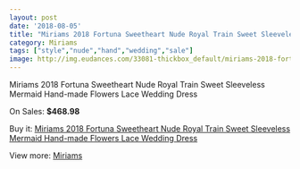 ```yaml
---
layout: post
date: '2018-08-05'
title: "Miriams 2018 Fortuna Sweetheart Nude Royal Train Sweet Sleeveless Mermaid Hand-made Flowers Lace Wedding Dress"
category: Miriams
tags: ["style","nude","hand","wedding","sale"]
image: http://img.eudances.com/33081-thickbox_default/miriams-2018-fortuna-sweetheart-nude-royal-train-sweet-sleeveless-mermaid-hand-made-flowers-lace-wedding-dress.jpg
---
```

Miriams 2018 Fortuna Sweetheart Nude Royal Train Sweet Sleeveless Mermaid Hand-made Flowers Lace Wedding Dress

On Sales: **$468.98**
<a href="https://www.eudances.com/en/miriams/10172-miriams-2018-fortuna-sweetheart-nude-royal-train-sweet-sleeveless-mermaid-hand-made-flowers-lace-wedding-dress.html"><amp-img layout="responsive" width="600" height="600" src="//img.eudances.com/33081-thickbox_default/miriams-2018-fortuna-sweetheart-nude-royal-train-sweet-sleeveless-mermaid-hand-made-flowers-lace-wedding-dress.jpg" alt="Miriams 2018 Fortuna Sweetheart Nude Royal Train Sweet Sleeveless Mermaid Hand-made Flowers Lace Wedding Dress 0" /></a>
<a href="https://www.eudances.com/en/miriams/10172-miriams-2018-fortuna-sweetheart-nude-royal-train-sweet-sleeveless-mermaid-hand-made-flowers-lace-wedding-dress.html"><amp-img layout="responsive" width="600" height="600" src="//img.eudances.com/33088-thickbox_default/miriams-2018-fortuna-sweetheart-nude-royal-train-sweet-sleeveless-mermaid-hand-made-flowers-lace-wedding-dress.jpg" alt="Miriams 2018 Fortuna Sweetheart Nude Royal Train Sweet Sleeveless Mermaid Hand-made Flowers Lace Wedding Dress 1" /></a>
<a href="https://www.eudances.com/en/miriams/10172-miriams-2018-fortuna-sweetheart-nude-royal-train-sweet-sleeveless-mermaid-hand-made-flowers-lace-wedding-dress.html"><amp-img layout="responsive" width="600" height="600" src="//img.eudances.com/33087-thickbox_default/miriams-2018-fortuna-sweetheart-nude-royal-train-sweet-sleeveless-mermaid-hand-made-flowers-lace-wedding-dress.jpg" alt="Miriams 2018 Fortuna Sweetheart Nude Royal Train Sweet Sleeveless Mermaid Hand-made Flowers Lace Wedding Dress 2" /></a>
<a href="https://www.eudances.com/en/miriams/10172-miriams-2018-fortuna-sweetheart-nude-royal-train-sweet-sleeveless-mermaid-hand-made-flowers-lace-wedding-dress.html"><amp-img layout="responsive" width="600" height="600" src="//img.eudances.com/33086-thickbox_default/miriams-2018-fortuna-sweetheart-nude-royal-train-sweet-sleeveless-mermaid-hand-made-flowers-lace-wedding-dress.jpg" alt="Miriams 2018 Fortuna Sweetheart Nude Royal Train Sweet Sleeveless Mermaid Hand-made Flowers Lace Wedding Dress 3" /></a>
<a href="https://www.eudances.com/en/miriams/10172-miriams-2018-fortuna-sweetheart-nude-royal-train-sweet-sleeveless-mermaid-hand-made-flowers-lace-wedding-dress.html"><amp-img layout="responsive" width="600" height="600" src="//img.eudances.com/33085-thickbox_default/miriams-2018-fortuna-sweetheart-nude-royal-train-sweet-sleeveless-mermaid-hand-made-flowers-lace-wedding-dress.jpg" alt="Miriams 2018 Fortuna Sweetheart Nude Royal Train Sweet Sleeveless Mermaid Hand-made Flowers Lace Wedding Dress 4" /></a>
<a href="https://www.eudances.com/en/miriams/10172-miriams-2018-fortuna-sweetheart-nude-royal-train-sweet-sleeveless-mermaid-hand-made-flowers-lace-wedding-dress.html"><amp-img layout="responsive" width="600" height="600" src="//img.eudances.com/33084-thickbox_default/miriams-2018-fortuna-sweetheart-nude-royal-train-sweet-sleeveless-mermaid-hand-made-flowers-lace-wedding-dress.jpg" alt="Miriams 2018 Fortuna Sweetheart Nude Royal Train Sweet Sleeveless Mermaid Hand-made Flowers Lace Wedding Dress 5" /></a>
<a href="https://www.eudances.com/en/miriams/10172-miriams-2018-fortuna-sweetheart-nude-royal-train-sweet-sleeveless-mermaid-hand-made-flowers-lace-wedding-dress.html"><amp-img layout="responsive" width="600" height="600" src="//img.eudances.com/33083-thickbox_default/miriams-2018-fortuna-sweetheart-nude-royal-train-sweet-sleeveless-mermaid-hand-made-flowers-lace-wedding-dress.jpg" alt="Miriams 2018 Fortuna Sweetheart Nude Royal Train Sweet Sleeveless Mermaid Hand-made Flowers Lace Wedding Dress 6" /></a>
<a href="https://www.eudances.com/en/miriams/10172-miriams-2018-fortuna-sweetheart-nude-royal-train-sweet-sleeveless-mermaid-hand-made-flowers-lace-wedding-dress.html"><amp-img layout="responsive" width="600" height="600" src="//img.eudances.com/33082-thickbox_default/miriams-2018-fortuna-sweetheart-nude-royal-train-sweet-sleeveless-mermaid-hand-made-flowers-lace-wedding-dress.jpg" alt="Miriams 2018 Fortuna Sweetheart Nude Royal Train Sweet Sleeveless Mermaid Hand-made Flowers Lace Wedding Dress 7" /></a>

Buy it: [Miriams 2018 Fortuna Sweetheart Nude Royal Train Sweet Sleeveless Mermaid Hand-made Flowers Lace Wedding Dress](https://www.eudances.com/en/miriams/10172-miriams-2018-fortuna-sweetheart-nude-royal-train-sweet-sleeveless-mermaid-hand-made-flowers-lace-wedding-dress.html "Miriams 2018 Fortuna Sweetheart Nude Royal Train Sweet Sleeveless Mermaid Hand-made Flowers Lace Wedding Dress")

View more: [Miriams](https://www.eudances.com/en/162-miriams "Miriams")